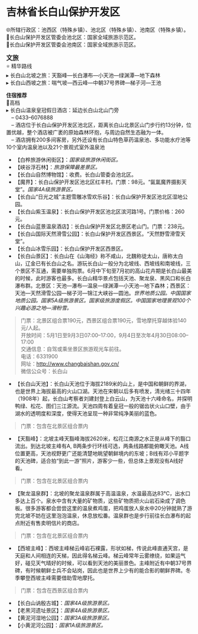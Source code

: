 # 吉林省长白山保护开发区  
🌐所辖行政区：池西区（特殊乡镇）、池北区（特殊乡镇）、池南区（特殊乡镇）。  
🚩长白山保护开发区管委会池北区：国家全域旅游示范区。  
🚩长白山保护开发区管委会池南区：国家全域旅游示范区。  

<big>**文旅**</big>  
⭐ 精华路线  
▸ 长白山北坡之旅：天豁峰—长白瀑布—小天池—绿渊潭—地下森林  
▸ 长白山西坡之旅：喘气坡—西云峰—中朝37号界碑—梯子河—王池  

**住宿推荐**  
🏨高档  
▸ 长白山温泉皇冠假日酒店：延边长白山北山门旁  
　– 0433–6076888  
　– 酒店位于长白山保护开发区池北区，距离长白山北景区山门步行约13分钟，位置优越，整个酒店被广袤的原始森林环抱，与周边自然生态融为一体。  
　– 酒店拥有200多间客房，另外还设有长白山特色草药温泉池、多功能水疗池等10个室内温泉池以及21个景观式室外温泉池  

* 【白桦旅游休闲街区】：*国家级旅游休闲街区。*  
* 【峡谷浮石林】：*旅游保障最差景区。*  
* 【长白山自然博物馆】：收费。长白山管委会池北区。  
* 【魔界】：长白山保护开发区池北区红丰村。门票：98元。“氤氲魔界摄影天堂”。*国家4A级旅游景区。*  
* 【长白山“日光之城”主题雪雕冰雪欢乐谷】：长白山保护开发区池北区湿地公园。  
* 【长白山紫玉温泉】：长白山保护开发区池北区滨河路1号。门票价格：260元。  
* 【长白山蓝景温泉酒店】：长白山保护开发区北景区老山门。门票：238元。  
* 【长白山国际天然滑雪公园】：长白山保护开发区西景区。“天然野雪滑雪天堂”。  
* 【长白山冰雪乐园】：长白山保护开发区西景区。  
* 【长白山景区】：长白山在《山海经》称不咸山，北魏称徒太山，唐称太白山，辽金已有长白山之名。游玩长白山一般分为北坡线、西坡线和南坡线，三个景区不互通，需要单独购票。6月中下旬至7月初的高山花卉期是长白山最美的时候，此时游客也最多。长白山精华景点包括天池、聚龙泉、黑风口和长白瀑布群。北景区：天池—瀑布—温泉—绿渊潭—小天池—地下森林；西景区：天池—天然滑雪公园—梯子河—锦江大峡谷—圆池。*世界地质公园。中国国家地质公园。国家5A级旅游景区。国家级旅游度假区。中国国家地理景观100个兴趣必游之地—滑粉雪。*  
> 门票：北景区组合票190元，西景区组合票190元，雪地摩托穿越体验140元/人起。  
> 开放时间：5月1日至9月3日07:00–17:00，9月4日至次年4月30日08:00–17:00  
> 交通信息：自驾或乘坐景区旅游观光车前往。  
> 电话：6331900  
> 网址：<a href="http://www.changbaishan.gov.cn" target="_blank">http://www.changbaishan.gov.cn/</a>  
> 微信公众号：长白山  
* 【长白山天池】：长白山天池位于海拔2189米的山上，是中国和朝鲜的界湖，也是世界上海拔最高的火山口湖。天池在宋朝以后多有喷发，清光绪三十四年（1908年）起，长白山考察者刘建封登上白云山，为天池十六峰命名，并探明鸭绿、松花、图们三江源流。天池四周有着皇冠一般的锯齿状火山口壁，由于湖水的透明度和深度，使得天池呈现一种非常纯净美丽的蓝色。  
> 门票：包含在北景区组合票内  
* 【天豁峰】：北坡主峰天豁峰海拔2620米，松花江南源之水正是从峰下的豁口流出。到达北坡主峰有A, B两条步行环线可选，两条线路都能俯瞰天池。A线位置更高，天池视野更广还能清楚地眺望朝鲜境内的东坡；B线有邓小平题字的天池碑，适合拍“到此一游”照片，游客少一些，但总体上景观没有A线好看。  
> 门票：包含在北景区组合票内  
* 【聚龙温泉群】：北坡的聚龙温泉群属于高温温泉，水温最高达83℃，出水口多达上百个。泉水中含有大量的矿物质，这些矿物质把火山岩石染成了调色板。很多游客都会尝尝这里的温泉煮鸡蛋，把鸡蛋放人泉水中20分钟就熟了游完北坡不妨在这里泡泡温泉，休息放松番。温泉群也是步行前往长白瀑布的起点附近有售卖明信片的商店。  
> 门票：包含在北景区组合票内  
* 【西坡主峰】：西坡主峰梯云峰岩石裸露，形状如梯，传说此峰直通天宫，是天庭和人间相连的天梯，因此得名梯云峰。梯云峰常年云雾缭绕，如果运气好，碰见天气晴好的时候，可以看到天池的美丽景色。主峰附近有中朝37号界碑，有时候朝鲜士兵不会站岗，因此也是世界上少有的能合影的朝鲜界碑。冬季攀登西坡主峰需要借助雪地摩托。  
> 门票：包含在西景区组合票内  
* 【长白山讷殷古城】：*国家4A级旅游景区。*  
* 【老黑河遗址景区】：*国家4A级旅游景区。*  
* 【黄泥河湿地公园】：*国家3A级旅游景区。*  
* 【小黄泥河公园】：*国家1A级旅游景区。*  
<!-- Last processed: 2025-07-22 03:44:19 -->
